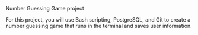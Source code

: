 Number Guessing Game project

For this project, you will use Bash scripting, PostgreSQL, and Git to create a number guessing game that runs in the terminal and saves user information.
